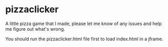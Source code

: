 # pizzaclicker
A little pizza game that I made, please let me know of any issues and help me figure out what's wrong.

You should run the pizzaclicker.html file first to load index.html in a jframe.
